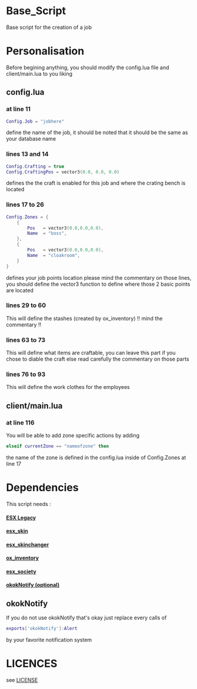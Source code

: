 # Base_Script
Base script for the creation of a job

# Personalisation
Before begining anything, you should modify the config.lua file and client/main.lua to you liking

## config.lua

### at line 11
```lua
Config.Job = "jobhere"
```
define the name of the job, it should be noted that it should be the same as your database name

### lines 13 and 14
```lua
Config.Crafting = true
Config.CraftingPos = vector3(0.0, 0.0, 0.0)
```
defines the the craft is enabled for this job and where the crating bench is located

### lines 17 to 26
```lua
Config.Zones = {
    {
        Pos   = vector3(0.0,0.0,0.0),
        Name  = "boss",
    },
    {
        Pos   = vector3(0.0,0.0,0.0),
        Name  = "cloakroom",
    }
}
```
defines your job points location please mind the commentary on those lines, you should define the vector3 function to define where those 2 basic points are located

### lines 29 to 60
This will define the stashes (created by ox_inventory) !! mind the commentary !!

### lines 63 to 73
This will define what items are craftable, you can leave this part if you chose to diable the craft else read carefully the commentary on those parts

### lines 76 to 93
This will define the work clothes for the employees

## client/main.lua

### at line 116
You will be able to add zone specific actions by adding
```lua
elseif currentZone == "nameofzone" then
```
the name of the zone is defined in the config.lua inside of Config.Zones at line 17

# Dependencies
This script needs :

#### [ESX Legacy](https://github.com/esx-framework/esx-legacy/tree/main/%5Besx%5D/es_extended)
#### [esx_skin](https://github.com/esx-framework/esx-legacy/tree/main/%5Besx%5D/esx_skin)
#### [esx_skinchanger](https://github.com/esx-framework/esx-legacy/tree/main/%5Besx%5D/skinchanger)
#### [ox_inventory](https://github.com/overextended/ox_inventory)
#### [esx_society](https://github.com/esx-framework/esx-legacy/tree/main/%5Besx_addons%5D/esx_society)
#### [okokNotify (optional)](https://okok.tebex.io/package/4724993)

## okokNotify
If you do not use okokNotify that's okay just replace every calls of
```lua
exports['okokNotify']:Alert
```
by your favorite notification system

# LICENCES
see [LICENSE](LICENSE)